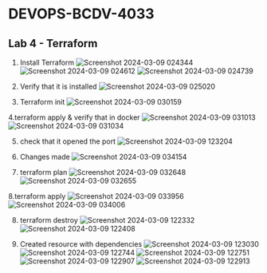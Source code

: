 # DEVOPS-BCDV-4033
## Lab 4 - Terraform
1. Install Terraform
![Screenshot 2024-03-09 024344](https://github.com/anis-vahora/DEVOPS-BCDV-4033/assets/58881736/ce632a55-a368-41b3-982e-5215b2825024)
![Screenshot 2024-03-09 024612](https://github.com/anis-vahora/DEVOPS-BCDV-4033/assets/58881736/9e39f924-9044-43d5-81f5-8e2a46036e13)
![Screenshot 2024-03-09 024739](https://github.com/anis-vahora/DEVOPS-BCDV-4033/assets/58881736/6adf736c-84ea-4f7b-ade8-20bc9e9ac12d)

2. Verify that it is installed
![Screenshot 2024-03-09 025020](https://github.com/anis-vahora/DEVOPS-BCDV-4033/assets/58881736/4b15ec3f-93a6-4aec-865e-df63b6b08e2a)

3. Terraform init
![Screenshot 2024-03-09 030159](https://github.com/anis-vahora/DEVOPS-BCDV-4033/assets/58881736/67b974c6-f6a4-4f51-8b76-2938d9a360ef)

4.terraform apply & verify that in docker
![Screenshot 2024-03-09 031013](https://github.com/anis-vahora/DEVOPS-BCDV-4033/assets/58881736/b2d6a7ae-c21a-4f27-b2dc-5e87fc622179)
![Screenshot 2024-03-09 031034](https://github.com/anis-vahora/DEVOPS-BCDV-4033/assets/58881736/4630c7cd-eb41-4789-9ba9-c16995d68e60)

5. check that it opened the port
![Screenshot 2024-03-09 123204](https://github.com/anis-vahora/DEVOPS-BCDV-4033/assets/58881736/8091996f-551d-4d04-8f04-1b8db6a85ee0)

6. Changes made
![Screenshot 2024-03-09 034154](https://github.com/anis-vahora/DEVOPS-BCDV-4033/assets/58881736/0282aa71-6c5b-4fc0-af34-a7d67933abdf)


8. terraform plan
![Screenshot 2024-03-09 032648](https://github.com/anis-vahora/DEVOPS-BCDV-4033/assets/58881736/17300c41-8d51-4a88-85ba-8a0e6f1298f8)
![Screenshot 2024-03-09 032655](https://github.com/anis-vahora/DEVOPS-BCDV-4033/assets/58881736/bb241a86-28cb-4736-858a-2d1ec73d1fb2)

8.terraform apply
![Screenshot 2024-03-09 033956](https://github.com/anis-vahora/DEVOPS-BCDV-4033/assets/58881736/30aa3932-b4ba-4b12-8b6b-03ec3899f6e7)
![Screenshot 2024-03-09 034006](https://github.com/anis-vahora/DEVOPS-BCDV-4033/assets/58881736/7b183663-3354-4396-8341-ba8deade4cd8)

8. terraform destroy
![Screenshot 2024-03-09 122332](https://github.com/anis-vahora/DEVOPS-BCDV-4033/assets/58881736/8846ca2d-eaf9-4b3b-a91f-10f05eb4a750)
![Screenshot 2024-03-09 122408](https://github.com/anis-vahora/DEVOPS-BCDV-4033/assets/58881736/521b2de0-3a03-4434-aa84-38d2cae8622b)

9. Created resource with dependencies
![Screenshot 2024-03-09 123030](https://github.com/anis-vahora/DEVOPS-BCDV-4033/assets/58881736/14022738-b20a-4009-8349-77ceaee8c2f8)
![Screenshot 2024-03-09 122744](https://github.com/anis-vahora/DEVOPS-BCDV-4033/assets/58881736/421ce872-78b9-4820-afc3-1cd374afdb20)
![Screenshot 2024-03-09 122751](https://github.com/anis-vahora/DEVOPS-BCDV-4033/assets/58881736/7d84ce16-3433-485c-b410-0fd9da9a05e0)
![Screenshot 2024-03-09 122907](https://github.com/anis-vahora/DEVOPS-BCDV-4033/assets/58881736/0b2c7227-4973-419a-8059-a77288431494)
![Screenshot 2024-03-09 122913](https://github.com/anis-vahora/DEVOPS-BCDV-4033/assets/58881736/0fc58c48-a76d-49b0-aff6-4d3929c72e08)








